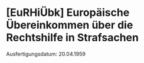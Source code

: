 # [EuRHiÜbk] Europäische Übereinkommen über die Rechtshilfe in Strafsachen

Ausfertigungsdatum: 20.04.1959

 